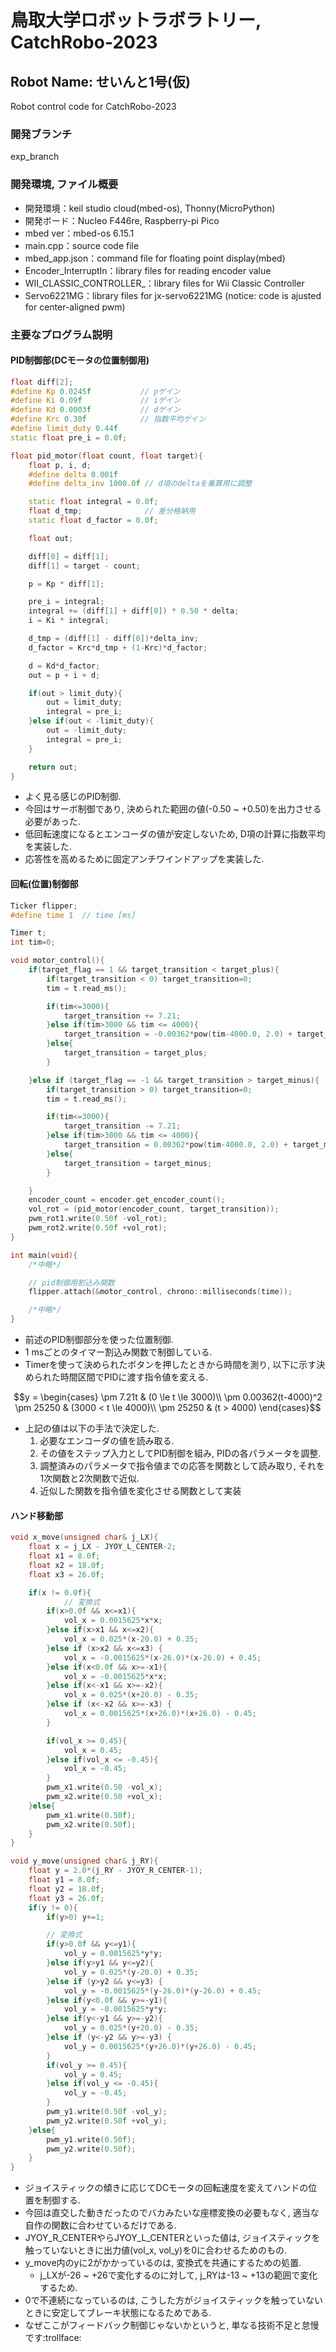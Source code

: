 # 鳥取大学ロボットラボラトリー, CatchRobo-2023
## Robot Name: せいんと1号(仮)
Robot control code for CatchRobo-2023

### 開発ブランチ
exp_branch

### 開発環境, ファイル概要
- 開発環境：keil studio cloud(mbed-os), Thonny(MicroPython)  
- 開発ボード：Nucleo F446re, Raspberry-pi Pico  
- mbed ver：mbed-os 6.15.1  
- main.cpp：source code file  
- mbed_app.json：command file for floating point display(mbed)  
- Encoder_InterruptIn：library files for reading encoder value  
- WII_CLASSIC_CONTROLLER_：library files for Wii Classic Controller  
- Servo6221MG：library files for jx-servo6221MG (notice: code is ajusted for center-aligned pwm)  

### 主要なプログラム説明
#### PID制御部(DCモータの位置制御用)
~~~ cpp
float diff[2];
#define Kp 0.0245f           // pゲイン 
#define Ki 0.09f             // iゲイン     
#define Kd 0.0003f           // dゲイン   
#define Krc 0.30f            // 指数平均ゲイン
#define limit_duty 0.44f
static float pre_i = 0.0f;

float pid_motor(float count, float target){
    float p, i, d;
    #define delta 0.001f
    #define delta_inv 1000.0f // d項のdeltaを乗算用に調整

    static float integral = 0.0f;
    float d_tmp;              // 差分格納用
    static float d_factor = 0.0f;

    float out;

    diff[0] = diff[1];
    diff[1] = target - count;

    p = Kp * diff[1];

    pre_i = integral;
    integral += (diff[1] + diff[0]) * 0.50 * delta;
    i = Ki * integral;

    d_tmp = (diff[1] - diff[0])*delta_inv;
    d_factor = Krc*d_tmp + (1-Krc)*d_factor;

    d = Kd*d_factor;
    out = p + i + d;

    if(out > limit_duty){
        out = limit_duty;
        integral = pre_i;
    }else if(out < -limit_duty){
        out = -limit_duty;
        integral = pre_i;
    }

    return out;
}  
~~~
  - よく見る感じのPID制御.
  - 今回はサーボ制御であり, 決められた範囲の値(-0.50 ~ +0.50)を出力させる必要があった.
  - 低回転速度になるとエンコーダの値が安定しないため, D項の計算に指数平均を実装した.
  - 応答性を高めるために固定アンチワインドアップを実装した.

#### 回転(位置)制御部
~~~ cpp
Ticker flipper;
#define time 1  // time [ms]

Timer t;
int tim=0;

void motor_control(){
    if(target_flag == 1 && target_transition < target_plus){
        if(target_transition < 0) target_transition=0;
        tim = t.read_ms();

        if(tim<=3000){
            target_transition += 7.21;
        }else if(tim>3000 && tim <= 4000){
            target_transition = -0.00362*pow(tim-4000.0, 2.0) + target_plus;
        }else{
            target_transition = target_plus;
        }

    }else if (target_flag == -1 && target_transition > target_minus){
        if(target_transition > 0) target_transition=0;
        tim = t.read_ms();

        if(tim<=3000){
            target_transition -= 7.21;
        }else if(tim>3000 && tim <= 4000){
            target_transition = 0.00362*pow(tim-4000.0, 2.0) + target_minus;
        }else{
            target_transition = target_minus;
        }

    }
    encoder_count = encoder.get_encoder_count();
    vol_rot = (pid_motor(encoder_count, target_transition));
    pwm_rot1.write(0.50f -vol_rot);
    pwm_rot2.write(0.50f +vol_rot);
}

int main(void){
    /*中略*/

    // pid制御用割込み関数
    flipper.attach(&motor_control, chrono::milliseconds(time));

    /*中略*/
}
~~~
  - 前述のPID制御部分を使った位置制御.
  - 1 msごとのタイマー割込み関数で制御している.
  - Timerを使って決められたボタンを押したときから時間を測り, 以下に示す決められた時間区間でPIDに渡す指令値を変える.
~~~math
y = 
\begin{cases}
\pm 7.21t & (0 \le t \le 3000)\\
\pm 0.00362(t-4000)^2 \pm 25250  & (3000 < t \le 4000)\\
\pm 25250 & (t > 4000)
\end{cases}
~~~
  - 上記の値は以下の手法で決定した.  
    1. 必要なエンコーダの値を読み取る.
    2. その値をステップ入力としてPID制御を組み, PIDの各パラメータを調整. 
    3. 調整済みのパラメータで指令値までの応答を関数として読み取り, それを1次関数と2次関数で近似.
    4. 近似した関数を指令値を変化させる関数として実装

#### ハンド移動部
~~~ cpp
void x_move(unsigned char& j_LX){
    float x = j_LX - JYOY_L_CENTER-2;
    float x1 = 8.0f;
    float x2 = 18.0f;
    float x3 = 26.0f;

    if(x != 0.0f){
            // 変換式
        if(x>0.0f && x<=x1){
            vol_x = 0.0015625*x*x;
        }else if(x>x1 && x<=x2){
            vol_x = 0.025*(x-20.0) + 0.35; 
        }else if (x>x2 && x<=x3) {
            vol_x = -0.0015625*(x-26.0)*(x-26.0) + 0.45;
        }else if(x<0.0f && x>=-x1){
            vol_x = -0.0015625*x*x;
        }else if(x<-x1 && x>=-x2){
            vol_x = 0.025*(x+20.0) - 0.35; 
        }else if (x<-x2 && x>=-x3) {
            vol_x = 0.0015625*(x+26.0)*(x+26.0) - 0.45;
        }

        if(vol_x >= 0.45){
            vol_x = 0.45;
        }else if(vol_x <= -0.45){
            vol_x = -0.45;
        }
        pwm_x1.write(0.50 -vol_x);
        pwm_x2.write(0.50 +vol_x);
    }else{
        pwm_x1.write(0.50f);
        pwm_x2.write(0.50f);
    }
}

void y_move(unsigned char& j_RY){
    float y = 2.0*(j_RY - JYOY_R_CENTER-1);
    float y1 = 8.0f;
    float y2 = 18.0f;
    float y3 = 26.0f;
    if(y != 0){
        if(y>0) y+=1;

        // 変換式
        if(y>0.0f && y<=y1){
            vol_y = 0.0015625*y*y;
        }else if(y>y1 && y<=y2){
            vol_y = 0.025*(y-20.0) + 0.35; 
        }else if (y>y2 && y<=y3) {
            vol_y = -0.0015625*(y-26.0)*(y-26.0) + 0.45;
        }else if(y<0.0f && y>=-y1){
            vol_y = -0.0015625*y*y;
        }else if(y<-y1 && y>=-y2){
            vol_y = 0.025*(y+20.0) - 0.35; 
        }else if (y<-y2 && y>=-y3) {
            vol_y = 0.0015625*(y+26.0)*(y+26.0) - 0.45;
        }
        if(vol_y >= 0.45){
            vol_y = 0.45;
        }else if(vol_y <= -0.45){
            vol_y = -0.45;
        }
        pwm_y1.write(0.50f -vol_y);
        pwm_y2.write(0.50f +vol_y);
    }else{
        pwm_y1.write(0.50f);
        pwm_y2.write(0.50f);
    }
}
~~~
  - ジョイスティックの傾きに応じてDCモータの回転速度を変えてハンドの位置を制御する.
  - 今回は直交した動きだったのでバカみたいな座標変換の必要もなく, 適当な自作の関数に合わせているだけである.
  - JYOY_R_CENTERやらJYOY_L_CENTERといった値は, ジョイスティックを触っていないときに出力値(vol_x, vol_y)を0に合わせるためのもの.
  - y_move内のyに2がかかっているのは, 変換式を共通にするための処置.
      - j_LXが-26 ~ +26で変化するのに対して, j_RYは-13 ~ +13の範囲で変化するため.
  - 0で不連続になっているのは, こうした方がジョイスティックを触っていないときに安定してブレーキ状態になるためである.
  - なぜここがフィードバック制御じゃないかというと, 単なる技術不足と怠慢です:trollface:

